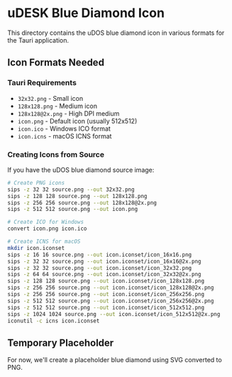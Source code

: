 # uDESK Blue Diamond Icon

This directory contains the uDOS blue diamond icon in various formats for the Tauri application.

## Icon Formats Needed

### Tauri Requirements
- `32x32.png` - Small icon
- `128x128.png` - Medium icon  
- `128x128@2x.png` - High DPI medium
- `icon.png` - Default icon (usually 512x512)
- `icon.ico` - Windows ICO format
- `icon.icns` - macOS ICNS format

### Creating Icons from Source

If you have the uDOS blue diamond source image:

```bash
# Create PNG icons
sips -z 32 32 source.png --out 32x32.png
sips -z 128 128 source.png --out 128x128.png
sips -z 256 256 source.png --out 128x128@2x.png
sips -z 512 512 source.png --out icon.png

# Create ICO for Windows
convert icon.png icon.ico

# Create ICNS for macOS
mkdir icon.iconset
sips -z 16 16 source.png --out icon.iconset/icon_16x16.png
sips -z 32 32 source.png --out icon.iconset/icon_16x16@2x.png
sips -z 32 32 source.png --out icon.iconset/icon_32x32.png
sips -z 64 64 source.png --out icon.iconset/icon_32x32@2x.png
sips -z 128 128 source.png --out icon.iconset/icon_128x128.png
sips -z 256 256 source.png --out icon.iconset/icon_128x128@2x.png
sips -z 256 256 source.png --out icon.iconset/icon_256x256.png
sips -z 512 512 source.png --out icon.iconset/icon_256x256@2x.png
sips -z 512 512 source.png --out icon.iconset/icon_512x512.png
sips -z 1024 1024 source.png --out icon.iconset/icon_512x512@2x.png
iconutil -c icns icon.iconset
```

## Temporary Placeholder

For now, we'll create a placeholder blue diamond using SVG converted to PNG.
